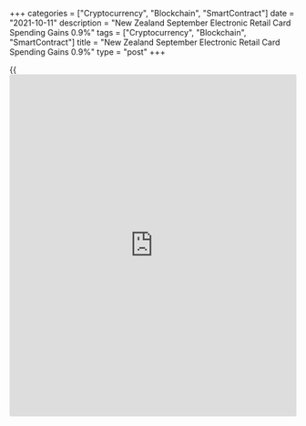 +++
categories = ["Cryptocurrency", "Blockchain", "SmartContract"]
date = "2021-10-11"
description = "New Zealand September Electronic Retail Card Spending Gains 0.9%"
tags = ["Cryptocurrency", "Blockchain", "SmartContract"]
title = "New Zealand September Electronic Retail Card Spending Gains 0.9%"
type = "post"
+++

{{<iframe id="large-banner" src="https://www.bounty.group/#slide=23.0" width="100%" height="600" scrolling="no" style="border: 0px solid rgb(216, 221, 230); border-radius: 3px;">}}

The value of electronic retail card spending in New Zealand climbed a
seasonally adjusted 0.9 percent on month in September, Statistics New
Zealand said on Tuesday - following the 19.7 percent drop in August.

Spending in the core retail industries was roughly unchanged.

By spending category, the movements were: durables, up NZ$193 million
(17.5 percent); motor vehicles (excluding fuel), up NZ$30 million (24.9
percent); fuel, up NZ$3 million (0.8 percent); apparel, down NZ$22
million (10.4 percent); and consumables, down NZ$83 million (3.3
percent).

The non-retail (excluding services) category rose slightly from August
2021, at NZ$4 million (0.3 percent). This category includes medical and
other [health][1] care, travel and tour arrangement, postal and courier
delivery, and other non-retail industries.

The services category was up NZ$23 million (11.6 percent). This category
includes repair and maintenance and personal care, funeral, and other
personal services.

The total value of electronic card spending, including the two non-
retail categories (services and other non-retail), increased by NZ$104
million (1.6 percent) compared with August 2021.

On a yearly basis, spending sank 14.9 percent after losing 11.4 percent
in the previous month.

Cardholders made 113 million transactions across all industries in
September 2021, with an average value of NZ$57 per transaction. The
total amount spent using electronic cards was NZ$6.5 billion.

For the third quarter, card spending was down 11.6 percent on quarter
and core retail spending fell 11.1 percent.

By industry, the movements were: durables, down NZ$902 million (17.9
percent); apparel, down NZ$272 million (26.2 percent); fuel, down NZ$238
million (14.6 percent); motor vehicles (excluding fuel), down NZ$138
million (22.2 percent); and consumables, up NZ$474 million (6.9
percent).

The non-retail (excluding services) category was down NZ$573 million
(11.0 percent) and the services category was down NZ$217 million (21.7
percent).

The total value of electronic card spending, including the two non-
retail categories (services and other non-retail) fell by NZ$3.1 billion
(13.4 percent) compared with the June 2021 quarter.

For comments and feedback [contact](https://www.playgroundfx.com/contact/): editorial@rtt[news](https://www.letsplayfx.com/blog/forex-news-website/).com

[Economic News][2]

 **What parts of the world are seeing the best (and worst) economic
performances lately? Click[here][3] to check out our [Econ Scorecard][3]
and find out! See up-to-the-moment [ranking](https://www.playgroundfx.com/blog/crypto-exchange-ranking/)s for the best and worst
performers in [GDP][4], [unemployment rate][5], [inflation][3] and much
more.**

   1. www.rtt[news](https://www.letsplayfx.com/blog/forex-news-website/).com/Content/Health.aspx
   2. www.rtt[news](https://www.letsplayfx.com/blog/forex-news-website/).com/Content/EconomicNews.aspx
   3. www.rtt[news](https://www.letsplayfx.com/blog/forex-news-website/).com/economic-scorecard/world-rank/CPI/highest-performance.aspx
   4. www.rtt[news](https://www.letsplayfx.com/blog/forex-news-website/).com/economic-scorecard/world-rank/GDP/highest-performance.aspx
   5. www.rtt[news](https://www.letsplayfx.com/blog/forex-news-website/).com/economic-scorecard/world-rank/unemployment-rate/lowest-performance.aspx